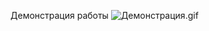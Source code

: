 Демонстрация работы
![Демонстрация.gif](https://github.com/1MaxOn1/CV_homeworks/issues/4#issue-3179573959)
